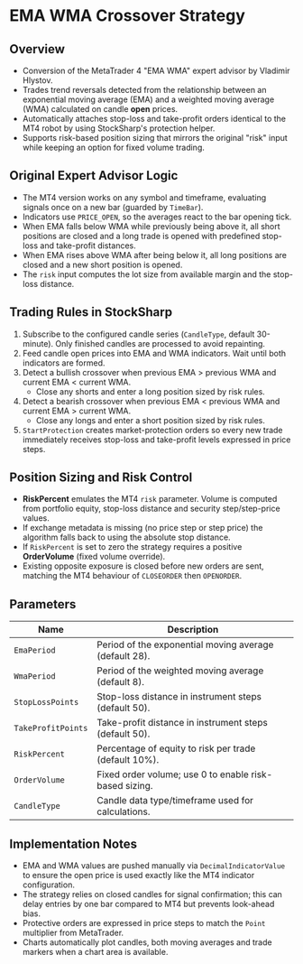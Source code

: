 # EMA WMA Crossover Strategy

## Overview
- Conversion of the MetaTrader 4 "EMA WMA" expert advisor by Vladimir Hlystov.
- Trades trend reversals detected from the relationship between an exponential moving average (EMA) and a weighted moving average (WMA) calculated on candle **open** prices.
- Automatically attaches stop-loss and take-profit orders identical to the MT4 robot by using StockSharp's protection helper.
- Supports risk-based position sizing that mirrors the original "risk" input while keeping an option for fixed volume trading.

## Original Expert Advisor Logic
- The MT4 version works on any symbol and timeframe, evaluating signals once on a new bar (guarded by `TimeBar`).
- Indicators use `PRICE_OPEN`, so the averages react to the bar opening tick.
- When EMA falls below WMA while previously being above it, all short positions are closed and a long trade is opened with predefined stop-loss and take-profit distances.
- When EMA rises above WMA after being below it, all long positions are closed and a new short position is opened.
- The `risk` input computes the lot size from available margin and the stop-loss distance.

## Trading Rules in StockSharp
1. Subscribe to the configured candle series (`CandleType`, default 30-minute). Only finished candles are processed to avoid repainting.
2. Feed candle open prices into EMA and WMA indicators. Wait until both indicators are formed.
3. Detect a bullish crossover when previous EMA > previous WMA and current EMA < current WMA.
   - Close any shorts and enter a long position sized by risk rules.
4. Detect a bearish crossover when previous EMA < previous WMA and current EMA > current WMA.
   - Close any longs and enter a short position sized by risk rules.
5. `StartProtection` creates market-protection orders so every new trade immediately receives stop-loss and take-profit levels expressed in price steps.

## Position Sizing and Risk Control
- **RiskPercent** emulates the MT4 `risk` parameter. Volume is computed from portfolio equity, stop-loss distance and security step/step-price values.
- If exchange metadata is missing (no price step or step price) the algorithm falls back to using the absolute stop distance.
- If `RiskPercent` is set to zero the strategy requires a positive **OrderVolume** (fixed volume override).
- Existing opposite exposure is closed before new orders are sent, matching the MT4 behaviour of `CLOSEORDER` then `OPENORDER`.

## Parameters
| Name | Description |
| --- | --- |
| `EmaPeriod` | Period of the exponential moving average (default 28). |
| `WmaPeriod` | Period of the weighted moving average (default 8). |
| `StopLossPoints` | Stop-loss distance in instrument steps (default 50). |
| `TakeProfitPoints` | Take-profit distance in instrument steps (default 50). |
| `RiskPercent` | Percentage of equity to risk per trade (default 10%). |
| `OrderVolume` | Fixed order volume; use 0 to enable risk-based sizing. |
| `CandleType` | Candle data type/timeframe used for calculations. |

## Implementation Notes
- EMA and WMA values are pushed manually via `DecimalIndicatorValue` to ensure the open price is used exactly like the MT4 indicator configuration.
- The strategy relies on closed candles for signal confirmation; this can delay entries by one bar compared to MT4 but prevents look-ahead bias.
- Protective orders are expressed in price steps to match the `Point` multiplier from MetaTrader.
- Charts automatically plot candles, both moving averages and trade markers when a chart area is available.

